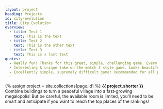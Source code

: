 ```yaml
---
layout: project
heading: Projects
id: city-evolution
title: City Evolution
overview:
  - title: Test 1
    text: This is the text
  - title: Test 2
    text: This is the other text
  - title: Test 3
    text: This is a last text
quotes:
  - Really fun! Thanks for this great, simple, challenging game. Every time I play, I enjoy the brain cramp...
  - Interesting & unique take on the match 3 style game. Looks beautiful.
  - Excellently simple, supremely difficult game! Recommended for all puzzlers out there :)
---
```

{% assign project = site.collections[page.id] %}
**{{ project.shorter }}** Combine buildings to turn a peaceful village into a fast-growing megalopolis! But be careful, the available room is limited, you’ll need to be smart and anticipate if you want to reach the top places of the rankings!